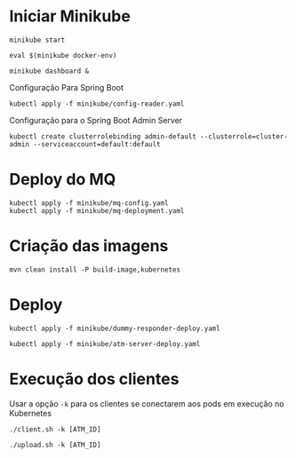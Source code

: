 
# Iniciar Minikube

    minikube start
    
    eval $(minikube docker-env)

    minikube dashboard &

Configuração Para Spring Boot

    kubectl apply -f minikube/config-reader.yaml

Configuração para o Spring Boot Admin Server

    kubectl create clusterrolebinding admin-default --clusterrole=cluster-admin --serviceaccount=default:default

# Deploy do MQ

    kubectl apply -f minikube/mq-config.yaml
    kubectl apply -f minikube/mq-deployment.yaml

# Criação das imagens

    mvn clean install -P build-image,kubernetes
    
# Deploy

    kubectl apply -f minikube/dummy-responder-deploy.yaml
    
    kubectl apply -f minikube/atm-server-deploy.yaml

# Execução dos clientes

Usar a opção `-k` para os clientes se conectarem aos pods em execução no Kubernetes

    ./client.sh -k [ATM_ID]
    
    ./upload.sh -k [ATM_ID]
